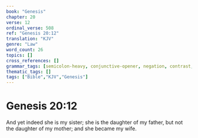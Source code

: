 ```yaml
---
book: "Genesis"
chapter: 20
verse: 12
ordinal_verse: 508
ref: "Genesis 20:12"
translation: "KJV"
genre: "Law"
word_count: 26
topics: []
cross_references: []
grammar_tags: [semicolon-heavy, conjunctive-opener, negation, contrast, conditional, genealogy-structure]
thematic_tags: []
tags: ["Bible","KJV","Genesis"]
---
```


# Genesis 20:12

And yet indeed she is my sister; she is the daughter of my father, but not the daughter of my mother; and she became my wife.
